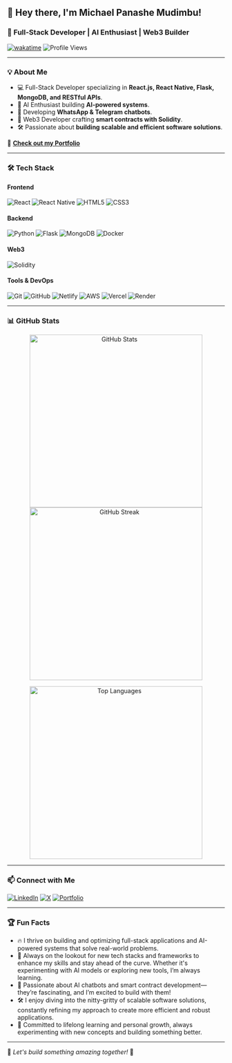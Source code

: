 ## 👋 Hey there, I'm Michael Panashe Mudimbu!

### 🚀 Full-Stack Developer | AI Enthusiast | Web3 Builder

[![wakatime](https://wakatime.com/badge/user/e4fa5b40-e5c8-413d-ba0f-d198d8d88aa1.svg)](https://wakatime.com/@e4fa5b40-e5c8-413d-ba0f-d198d8d88aa1)
![Profile Views](https://komarev.com/ghpvc/?username=MichaelMudimbu&label=Profile%20Views&color=blue&style=flat)

---

### 💡 About Me
- 💻 Full-Stack Developer specializing in **React.js, React Native, Flask, MongoDB, and RESTful APIs**.
- 🤖 AI Enthusiast building **AI-powered systems**.
- 🤖 Developing **WhatsApp & Telegram chatbots**.
- 🔗 Web3 Developer crafting **smart contracts with Solidity**.
- 🛠️ Passionate about **building scalable and efficient software solutions**.

🔗 **[Check out my Portfolio](https://michaelmudimbu.netlify.app)**

---

### 🛠️ Tech Stack

#### **Frontend**
![React](https://img.shields.io/badge/React-20232A?style=for-the-badge&logo=react&logoColor=61DAFB)
![React Native](https://img.shields.io/badge/React%20Native-20232A?style=for-the-badge&logo=react&logoColor=61DAFB)
![HTML5](https://img.shields.io/badge/HTML5-E34F26?style=for-the-badge&logo=html5&logoColor=white)
![CSS3](https://img.shields.io/badge/CSS3-1572B6?style=for-the-badge&logo=css3&logoColor=white)

#### **Backend**
![Python](https://img.shields.io/badge/Python-3776AB?style=for-the-badge&logo=python&logoColor=white)
![Flask](https://img.shields.io/badge/Flask-000000?style=for-the-badge&logo=flask&logoColor=white)
![MongoDB](https://img.shields.io/badge/MongoDB-4EA94B?style=for-the-badge&logo=mongodb&logoColor=white)
![Docker](https://img.shields.io/badge/Docker-2496ED?style=for-the-badge&logo=docker&logoColor=white)

#### **Web3**
![Solidity](https://img.shields.io/badge/Solidity-363636?style=for-the-badge&logo=solidity&logoColor=white)

#### **Tools & DevOps**
![Git](https://img.shields.io/badge/Git-F05032?style=for-the-badge&logo=git&logoColor=white)
![GitHub](https://img.shields.io/badge/GitHub-181717?style=for-the-badge&logo=github&logoColor=white)
![Netlify](https://img.shields.io/badge/Netlify-00C7B7?style=for-the-badge&logo=netlify&logoColor=white)
![AWS](https://img.shields.io/badge/AWS-232F3E?style=for-the-badge&logo=amazon-aws&logoColor=white)
![Vercel](https://img.shields.io/badge/Vercel-000000?style=for-the-badge&logo=vercel&logoColor=white)
![Render](https://img.shields.io/badge/Render-46E3B7?style=for-the-badge&logo=render&logoColor=white)

---

### 📊 GitHub Stats

<p align="center">
  <img src="https://github-readme-stats.vercel.app/api?username=micpana&show_icons=true&theme=radical&count_private=true" alt="GitHub Stats" width="400px"/>
  <img src="https://github-readme-streak-stats.herokuapp.com/?user=micpana&theme=radical" alt="GitHub Streak" width="400px"/>
</p>

<p align="center">
  <img src="https://github-readme-stats.vercel.app/api/top-langs/?username=micpana&layout=compact&theme=radical" alt="Top Languages" width="400px"/>
</p>

---

### 📫 Connect with Me

[![LinkedIn](https://img.shields.io/badge/LinkedIn-0077B5?style=for-the-badge&logo=linkedin&logoColor=white)](https://www.linkedin.com/in/michael-panashe-mudimbu/)
[![X](https://img.shields.io/badge/X-000000?style=for-the-badge&logo=twitter&logoColor=white)](https://x.com/MudimbuMichael)
[![Portfolio](https://img.shields.io/badge/Portfolio-000000?style=for-the-badge&logo=vercel&logoColor=white)](https://michaelmudimbu.netlify.app)

---

### 🏆 Fun Facts
- 🔥 I thrive on building and optimizing full-stack applications and AI-powered systems that solve real-world problems.
- 🎯 Always on the lookout for new tech stacks and frameworks to enhance my skills and stay ahead of the curve. Whether it's experimenting with AI models or exploring new tools, I’m always learning.
- 🤖 Passionate about AI chatbots and smart contract development—they’re fascinating, and I’m excited to build with them!
- 🛠️ I enjoy diving into the nitty-gritty of scalable software solutions, constantly refining my approach to create more efficient and robust applications.
- 🌱 Committed to lifelong learning and personal growth, always experimenting with new concepts and building something better.

---

🚀 _Let's build something amazing together!_ 🚀

